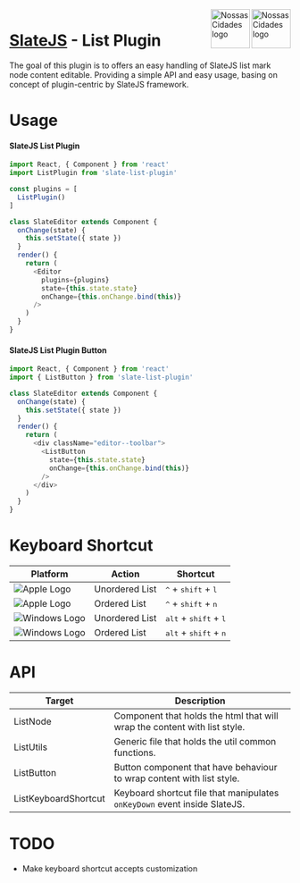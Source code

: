 <img src="https://www.psdmockups.com/wp-content/uploads/2016/07/slatejs-520x292.jpg" alt="Nossas Cidades logo" title="Nossas Cidades" align="right" height="70"/>
<img src="https://avatars2.githubusercontent.com/u/1479357?v=3&s=250" alt="Nossas Cidades logo" title="Nossas Cidades" align="right" height="70"/>

# [SlateJS](https://github.com/ianstormtaylor/slate) - List Plugin
The goal of this plugin is to offers an easy handling of SlateJS list mark node content editable. Providing a simple API and easy usage, basing on concept of plugin-centric by SlateJS framework.

# Usage

#### SlateJS List Plugin
```js
import React, { Component } from 'react'
import ListPlugin from 'slate-list-plugin'

const plugins = [
  ListPlugin()
]

class SlateEditor extends Component {
  onChange(state) {
    this.setState({ state })
  }
  render() {
    return (
      <Editor
        plugins={plugins}
        state={this.state.state}
        onChange={this.onChange.bind(this)}
      />
    )
  }
}
```

#### SlateJS List Plugin Button
```js
import React, { Component } from 'react'
import { ListButton } from 'slate-list-plugin'

class SlateEditor extends Component {
  onChange(state) {
    this.setState({ state })
  }
  render() {
    return (
      <div className="editor--toolbar">
        <ListButton
          state={this.state.state}
          onChange={this.onChange.bind(this)}
        />
      </div>
    )
  }
}
```

# Keyboard Shortcut

| Platform                 | Action         | Shortcut                                          |
|--------------------------|----------------|---------------------------------------------------|
| ![Apple Logo][apple]     | Unordered List | <kbd>^</kbd> + <kbd>shift</kbd> + <kbd>l</kbd>    |
| ![Apple Logo][apple]     | Ordered List   | <kbd>^</kbd> + <kbd>shift</kbd> + <kbd>n</kbd>    |
| ![Windows Logo][windows] | Unordered List | <kbd>alt</kbd> + <kbd>shift</kbd> + <kbd>l</kbd>  |
| ![Windows Logo][windows] | Ordered List   | <kbd>alt</kbd> + <kbd>shift</kbd> + <kbd>n</kbd>  |

# API

| Target               | Description                                                               |
|----------------------|---------------------------------------------------------------------------|
| ListNode             | Component that holds the html that will wrap the content with list style. |
| ListUtils            | Generic file that holds the util common functions.                        |
| ListButton           | Button component that have behaviour to wrap content with list style.     |
| ListKeyboardShortcut | Keyboard shortcut file that manipulates `onKeyDown` event inside SlateJS. |

# TODO

- Make keyboard shortcut accepts customization

[apple]: https://cdn2.iconfinder.com/data/icons/designer-skills/128/apple-ios-system-platform-os-mac-linux-48.png
[windows]: https://cdn2.iconfinder.com/data/icons/designer-skills/128/windows-48.png
